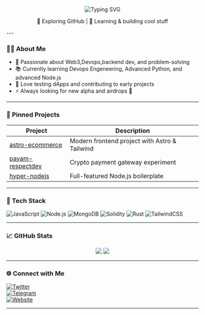 <p align="center">
  <img src="https://readme-typing-svg.demolab.com?font=Fira+Code&size=24&pause=1000&color=F97316&center=true&vCenter=true&width=435&lines=Hey+there+🔥+I'm+Zarv;Welcome+to+my+GitHub+terminal!" alt="Typing SVG" />
</p>

<p align="center">🌱 Exploring GitHub | 🧠 Learning & building cool stuff</p>
---

### 👨‍💻 About Me
- 🚀 Passionate about Web3,Devops,backend dev, and problem-solving  
- 📚 Currently learning Devops Engeneering, Advanced Python, and advanced Node.js  
- 🧪 Love testing dApps and contributing to early projects  
- ⚡ Always looking for new alpha and airdrops 👀

---

### 🚀 Pinned Projects
| Project | Description |
|--------|-------------|
| [astro-ecommerce](https://github.com/zarvxbt/astro-ecommerce) | Modern frontend project with Astro & Tailwind |
| [payam-respectdev](https://github.com/zarvxbt/payam-respectdev) | Crypto payment gateway experiment |
| [hyper-nodejs](https://github.com/zarvxbt/hyper-nodejs) | Full-featured Node.js boilerplate |

---

### 🧰 Tech Stack
![JavaScript](https://img.shields.io/badge/-JavaScript-black?style=flat-square&logo=javascript)
![Node.js](https://img.shields.io/badge/-Node.js-black?style=flat-square&logo=node.js)
![MongoDB](https://img.shields.io/badge/-MongoDB-black?style=flat-square&logo=mongodb)
![Solidity](https://img.shields.io/badge/-Solidity-black?style=flat-square&logo=solidity)
![Rust](https://img.shields.io/badge/-Rust-black?style=flat-square&logo=rust)
![TailwindCSS](https://img.shields.io/badge/-TailwindCSS-black?style=flat-square&logo=tailwindcss)

---

### 📈 GitHub Stats

<p align="center">
  <img src="https://github-readme-stats.vercel.app/api?username=zarvxbt&show_icons=true&theme=radical" />
  <img src="https://github-readme-stats.vercel.app/api/top-langs/?username=Zarv&layout=compact&theme=radical" />
</p>

---

### 🌐 Connect with Me

[![Twitter](https://img.shields.io/badge/-@yourhandle-1DA1F2?style=flat-square&logo=twitter&logoColor=white)](https://twitter.com/zarvxbt)  
[![Telegram](https://img.shields.io/badge/-@yourtguser-2CA5E0?style=flat-square&logo=telegram&logoColor=white)](https://t.me/zarvxbt)  
[![Website](https://img.shields.io/badge/-Portfolio-000000?style=flat-square&logo=github&logoColor=white)](https://zarvxbt.xyz)

---
